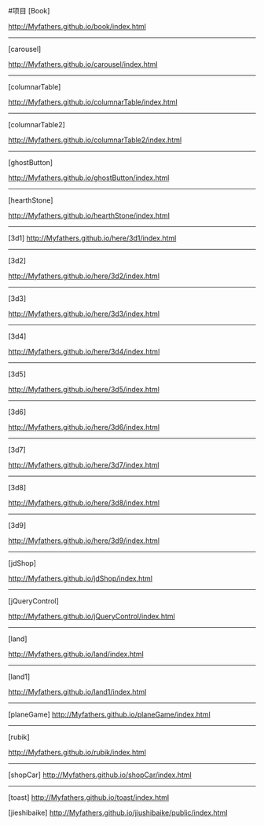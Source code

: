 #项目
[Book]

http://Myfathers.github.io/book/index.html
<hr>

[carousel]

http://Myfathers.github.io/carousel/index.html
<hr>

[columnarTable]

http://Myfathers.github.io/columnarTable/index.html

<hr>

[columnarTable2]

http://Myfathers.github.io/columnarTable2/index.html
<hr>

[ghostButton]

http://Myfathers.github.io/ghostButton/index.html
<hr>

[hearthStone]

http://Myfathers.github.io/hearthStone/index.html
<hr>

[3d1]
http://Myfathers.github.io/here/3d1/index.html
<hr>

[3d2]

http://Myfathers.github.io/here/3d2/index.html
<hr>

[3d3]

http://Myfathers.github.io/here/3d3/index.html
<hr>

[3d4]

http://Myfathers.github.io/here/3d4/index.html
<hr>

[3d5]

http://Myfathers.github.io/here/3d5/index.html
<hr>

[3d6]

http://Myfathers.github.io/here/3d6/index.html
<hr>

[3d7]

http://Myfathers.github.io/here/3d7/index.html
<hr>

[3d8]

http://Myfathers.github.io/here/3d8/index.html
<hr>

[3d9]

http://Myfathers.github.io/here/3d9/index.html
<hr>

[jdShop]

http://Myfathers.github.io/jdShop/index.html
<hr>

[jQueryControl]

http://Myfathers.github.io/jQueryControl/index.html
<hr>

[land]

http://Myfathers.github.io/land/index.html
<hr>

[land1]

http://Myfathers.github.io/land1/index.html
<hr>

[planeGame]
http://Myfathers.github.io/planeGame/index.html
<hr>

[rubik]

http://Myfathers.github.io/rubik/index.html
<hr>

[shopCar]
http://Myfathers.github.io/shopCar/index.html
<hr>

[toast]
http://Myfathers.github.io/toast/index.html



[jieshibaike]
http://Myfathers.github.io/jiushibaike/public/index.html
